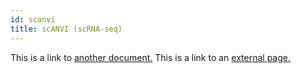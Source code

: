 ```yaml
---
id: scanvi
title: scANVI (scRNA-seq)
---
```


This is a link to [another document.](scvi) This is a link to an [external page.](http://www.example.com/)
